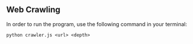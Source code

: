 ## Web Crawling

In order to run the program, use the following command in your terminal:

```
python crawler.js <url> <depth>
```
